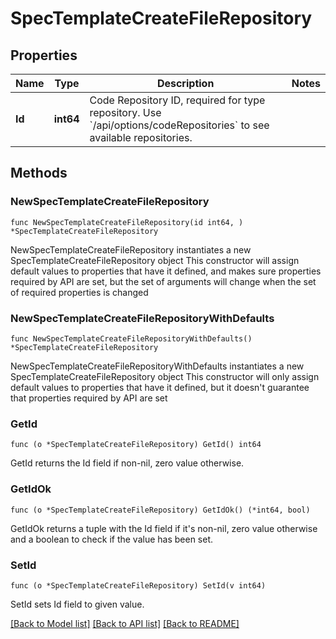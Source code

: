# SpecTemplateCreateFileRepository

## Properties

Name | Type | Description | Notes
------------ | ------------- | ------------- | -------------
**Id** | **int64** | Code Repository ID, required for type repository. Use &#x60;/api/options/codeRepositories&#x60; to see available repositories. | 

## Methods

### NewSpecTemplateCreateFileRepository

`func NewSpecTemplateCreateFileRepository(id int64, ) *SpecTemplateCreateFileRepository`

NewSpecTemplateCreateFileRepository instantiates a new SpecTemplateCreateFileRepository object
This constructor will assign default values to properties that have it defined,
and makes sure properties required by API are set, but the set of arguments
will change when the set of required properties is changed

### NewSpecTemplateCreateFileRepositoryWithDefaults

`func NewSpecTemplateCreateFileRepositoryWithDefaults() *SpecTemplateCreateFileRepository`

NewSpecTemplateCreateFileRepositoryWithDefaults instantiates a new SpecTemplateCreateFileRepository object
This constructor will only assign default values to properties that have it defined,
but it doesn't guarantee that properties required by API are set

### GetId

`func (o *SpecTemplateCreateFileRepository) GetId() int64`

GetId returns the Id field if non-nil, zero value otherwise.

### GetIdOk

`func (o *SpecTemplateCreateFileRepository) GetIdOk() (*int64, bool)`

GetIdOk returns a tuple with the Id field if it's non-nil, zero value otherwise
and a boolean to check if the value has been set.

### SetId

`func (o *SpecTemplateCreateFileRepository) SetId(v int64)`

SetId sets Id field to given value.



[[Back to Model list]](../README.md#documentation-for-models) [[Back to API list]](../README.md#documentation-for-api-endpoints) [[Back to README]](../README.md)


